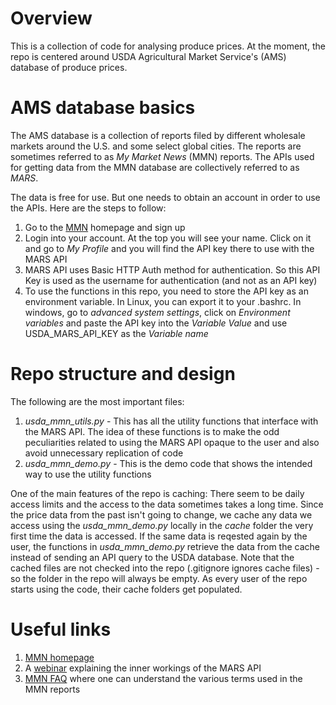 # Overview
This is a collection of code for analysing produce prices. At the moment, the repo is centered around USDA Agricultural Market Service's (AMS) database of produce prices. 

# AMS database basics
The AMS database is a collection of reports filed by different wholesale markets around the U.S. and some select global cities. The reports are sometimes referred to as *My Market News* (MMN) reports. The APIs used for getting data from the MMN database are collectively referred to as *MARS*. 

The data is free for use. But one needs to obtain an account in order to use the APIs. Here are the steps to follow:
  1. Go to the [MMN](https://mymarketnews.ams.usda.gov/) homepage and sign up
  2. Login into your account. At the top you will see your name. Click on it and go to *My Profile* and you will find the API key there to use with the MARS API
  3. MARS API uses Basic HTTP Auth method for authentication. So this API Key is used as the username for authentication (and not as an API key)
  4. To use the functions in this repo, you need to store the API key as an environment variable. In Linux, you can export it to your .bashrc. In windows, go to *advanced system settings*, click on *Environment variables* and paste the API key into the *Variable Value* and use USDA_MARS_API_KEY as the *Variable name*

# Repo structure and design
The following are the most important files:
  1. *usda_mmn_utils.py* - This has all the utility functions that interface with the MARS API. The idea of these functions is to make the odd peculiarities related to using the MARS API opaque to the user and also avoid unnecessary replication of code 
  2. *usda_mmn_demo.py* - This is the demo code that shows the intended way to use the utility functions

One of the main features of the repo is caching: There seem to be daily access limits and the access to the data sometimes takes a long time. Since the price data from the past isn't going to change, we cache any data we access using the *usda_mmn_demo.py* locally in the *cache* folder the very first time the data is accessed. If the same data is reqested again by the user, the functions in *usda_mmn_demo.py* retrieve the data from the cache instead of sending an API query to the USDA database. Note that the cached files are not checked into the repo (.gitignore ignores cache files) - so the folder in the repo will always be empty. As every user of the repo starts using the code, their cache folders get populated. 

# Useful links
  1. [MMN homepage](https://mymarketnews.ams.usda.gov/)
  2. A [webinar](https://mymarketnews.ams.usda.gov/sites/default/files/resources/2018-03/MARSAPIWebinar.pdf) explaining the inner workings of the MARS API
  3. [MMN FAQ](https://www.marketnews.usda.gov/mnp/fv-help-03) where one can understand the various terms used in the MMN reports